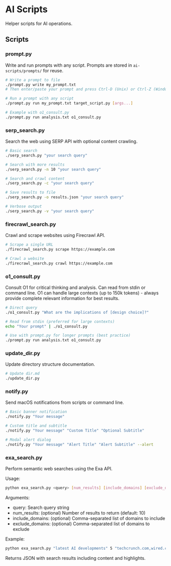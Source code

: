 # AI Scripts

Helper scripts for AI operations.

## Scripts

### prompt.py
Write and run prompts with any script. Prompts are stored in `ai-scripts/prompts/` for reuse.

```bash
# Write a prompt to file
./prompt.py write my_prompt.txt
# Then enter/paste your prompt and press Ctrl-D (Unix) or Ctrl-Z (Windows)

# Run a prompt with any script
./prompt.py run my_prompt.txt target_script.py [args...]

# Example with o1_consult.py
./prompt.py run analysis.txt o1_consult.py
```

### serp_search.py
Search the web using SERP API with optional content crawling.

```bash
# Basic search
./serp_search.py "your search query"

# Search with more results
./serp_search.py -n 10 "your search query"

# Search and crawl content
./serp_search.py -c "your search query"

# Save results to file
./serp_search.py -o results.json "your search query"

# Verbose output
./serp_search.py -v "your search query"
```

### firecrawl_search.py
Crawl and scrape websites using Firecrawl API.

```bash
# Scrape a single URL
./firecrawl_search.py scrape https://example.com

# Crawl a website
./firecrawl_search.py crawl https://example.com
```

### o1_consult.py
Consult O1 for critical thinking and analysis. Can read from stdin or command line. O1 can handle large contexts (up to 150k tokens) - always provide complete relevant information for best results.

```bash
# Direct query
./o1_consult.py "What are the implications of [design choice]?"

# Read from stdin (preferred for large contexts)
echo "Your prompt" | ./o1_consult.py

# Use with prompt.py for longer prompts (best practice)
./prompt.py run analysis.txt o1_consult.py
```

### update_dir.py
Update directory structure documentation.

```bash
# Update dir.md
./update_dir.py
```

### notify.py
Send macOS notifications from scripts or command line.

```bash
# Basic banner notification
./notify.py "Your message"

# Custom title and subtitle
./notify.py "Your message" "Custom Title" "Optional Subtitle"

# Modal alert dialog
./notify.py "Your message" "Alert Title" "Alert Subtitle" --alert
```

### exa_search.py
Perform semantic web searches using the Exa API.

Usage:
```bash
python exa_search.py <query> [num_results] [include_domains] [exclude_domains]
```

Arguments:
- query: Search query string
- num_results: (optional) Number of results to return (default: 10)
- include_domains: (optional) Comma-separated list of domains to include
- exclude_domains: (optional) Comma-separated list of domains to exclude

Example:
```bash
python exa_search.py "latest AI developments" 5 "techcrunch.com,wired.com"
```

Returns JSON with search results including content and highlights.